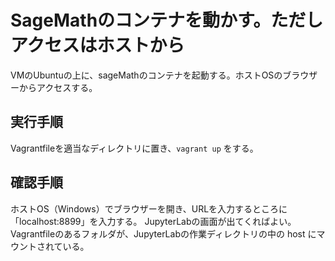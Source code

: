 # SageMathのコンテナを動かす。ただしアクセスはホストから

VMのUbuntuの上に、sageMathのコンテナを起動する。ホストOSのブラウザーからアクセスする。

## 実行手順

Vagrantfileを適当なディレクトリに置き、```vagrant up``` をする。

## 確認手順

ホストOS（Windows）でブラウザーを開き、URLを入力するところに「localhost:8899」を入力する。
JupyterLabの画面が出てくればよい。
Vagrantfileのあるフォルダが、JupyterLabの作業ディレクトリの中の host にマウントされている。